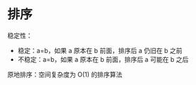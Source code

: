 # 排序

稳定性：
* 稳定：a=b，如果 a 原本在 b 前面，排序后 a 仍旧在 b 之前
* 不稳定：a=b，如果 a 原本在 b 前面，排序后 a 可能在 b 之后

原地排序：空间复杂度为 O(1) 的排序算法